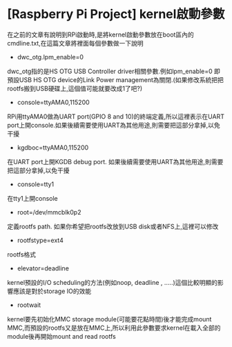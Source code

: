 # [Raspberry Pi Project] kernel啟動參數


在之前的文章有說明到RPi啟動時,是將kernel啟動參數放在boot區內的cmdline.txt,在這篇文章將裡面每個參數做一下說明

- dwc_otg.lpm_enable=0 

dwc_otg指的是HS OTG USB Controller driver相關參數.例如lpm_enable=0 即預設USB HS OTG device的Link Power management為關閉.(如果修改系統把把rootfs搬到USB硬碟上,這個值可能就要改成1了吧?)


- console=ttyAMA0,115200

RPi用ttyAMA0做為UART port(GPIO 8 and 10)的終端定義,所以這裡表示在UART port上開console.如果後續需要使用UART為其他用途,則需要把這部分拿掉,以免干擾


- kgdboc=ttyAMA0,115200 


在UART port上開KGDB debug port. 如果後續需要使用UART為其他用途,則需要把這部分拿掉,以免干擾

- console=tty1

在tty1上開console

- root=/dev/mmcblk0p2 

定義rootfs path. 如果你希望把rootfs改放到USB disk或者NFS上,這裡可以修改 

- rootfstype=ext4 

rootfs格式

- elevator=deadline 

kernel預設的I/O scheduling的方法(例如noop, deadline , .....)這個比較明顯的影響應該是對於storage IO的效能　 

- rootwait

kernel要先初始化MMC storage module(可能要花點時間)後才能完成mount MMC,而預設的rootfs又是放在MMC上,所以利用此參數要求kernel在載入全部的module後再開始mount and read rootfs